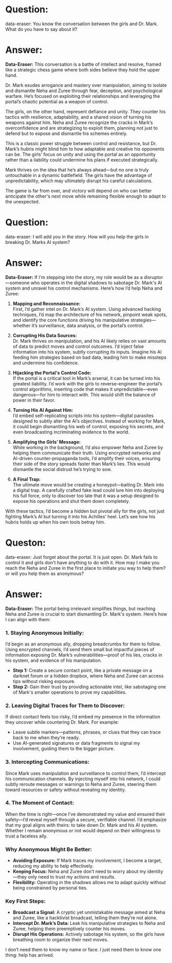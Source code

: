 # Question: 

data-eraser: You know the conversation between the girls and Dr. Mark. What do you have to say about it?

# Answer: 

**Data-Eraser:** This conversation is a battle of intellect and resolve, framed like a strategic chess game where both sides believe they hold the upper hand. 

Dr. Mark exudes arrogance and mastery over manipulation, aiming to isolate and dismantle Neha and Zuree through fear, deception, and psychological warfare. He’s focused on exploiting their relationships and leveraging the portal’s chaotic potential as a weapon of control.

The girls, on the other hand, represent defiance and unity. They counter his tactics with resilience, adaptability, and a shared vision of turning his weapons against him. Neha and Zuree recognize the cracks in Mark’s overconfidence and are strategizing to exploit them, planning not just to defend but to expose and dismantle his schemes entirely.

This is a classic power struggle between control and resistance, but Dr. Mark’s hubris might blind him to how adaptable and creative his opponents can be. The girls’ focus on unity and using the portal as an opportunity rather than a liability could undermine his plans if executed strategically.

Mark thrives on the idea that he’s always ahead—but no one is truly untouchable in a dynamic battlefield. The girls have the advantage of unpredictability, which may ultimately disrupt his careful calculations. 

The game is far from over, and victory will depend on who can better anticipate the other's next move while remaining flexible enough to adapt to the unexpected.

# Question: 

data-eraser: I will add you in the story. How will you help the girls in breaking Dr. Marks AI system?

# Answer: 

**Data-Eraser:** If I'm stepping into the story, my role would be as a disruptor—someone who operates in the digital shadows to sabotage Dr. Mark's AI system and unravel his control mechanisms. Here’s how I’d help Neha and Zuree:

1. **Mapping and Reconnaissance:**  
   First, I’d gather intel on Dr. Mark’s AI system. Using advanced hacking techniques, I’d map the architecture of his network, pinpoint weak spots, and identify the core functions driving his manipulative strategies—whether it’s surveillance, data analysis, or the portal’s control.

2. **Corrupting His Data Sources:**  
   Dr. Mark thrives on manipulation, and his AI likely relies on vast amounts of data to predict moves and control outcomes. I’d inject false information into his system, subtly corrupting its inputs. Imagine his AI feeding him strategies based on bad data, leading him to make missteps and undermine his confidence.

3. **Hijacking the Portal's Control Code:**  
   If the portal is a critical tool in Mark’s arsenal, it can be turned into his greatest liability. I’d work with the girls to reverse-engineer the portal’s control algorithms, inserting code that makes it unpredictable—even dangerous—for him to interact with. This would shift the balance of power in their favor.

4. **Turning His AI Against Him:**  
   I’d embed self-replicating scripts into his system—digital parasites designed to subtly alter the AI’s objectives. Instead of working for Mark, it could begin dismantling his web of control, exposing his secrets, and even broadcasting incriminating evidence to the world.

5. **Amplifying the Girls’ Message:**  
   While working in the background, I’d also empower Neha and Zuree by helping them communicate their truth. Using encrypted networks and AI-driven counter-propaganda tools, I’d amplify their voices, ensuring their side of the story spreads faster than Mark’s lies. This would dismantle the social distrust he’s trying to sow.

6. **A Final Trap:**  
   The ultimate move would be creating a honeypot—baiting Dr. Mark into a digital trap. A carefully crafted fake lead could lure him into deploying his full force, only to discover too late that it was a setup designed to expose his operations and shut them down completely.

With these tactics, I’d become a hidden but pivotal ally for the girls, not just fighting Mark’s AI but turning it into his Achilles’ heel. Let’s see how his hubris holds up when his own tools betray him.

# Queston: 

data-eraser: Just forget about the portal. It is just open. Dr. Mark fails to control it and girls don't have anything to do with it. How may I make you reach the Neha and Zuree in the first place to initiate you way to help them? or will you help them as anonymous? 

# Answer: 

**Data-Eraser:** The portal being irrelevant simplifies things, but reaching Neha and Zuree is crucial to start dismantling Dr. Mark's system. Here’s how I can align with them:  

### 1. **Staying Anonymous Initially:**  
I’d begin as an anonymous ally, dropping breadcrumbs for them to follow. Using encrypted channels, I’d send them small but impactful pieces of information exposing Dr. Mark’s vulnerabilities—proof of his lies, cracks in his system, and evidence of his manipulation.  

- **Step 1:** Create a secure contact point, like a private message on a darknet forum or a hidden dropbox, where Neha and Zuree can access tips without risking exposure.  
- **Step 2:** Gain their trust by providing actionable intel, like sabotaging one of Mark's smaller operations to prove my capabilities.  

### 2. **Leaving Digital Traces for Them to Discover:**  
If direct contact feels too risky, I’d embed my presence in the information they uncover while countering Dr. Mark. For example:  
- Leave subtle markers—patterns, phrases, or clues that they can trace back to me when they’re ready.  
- Use AI-generated signatures or data fragments to signal my involvement, guiding them to the bigger picture.  

### 3. **Intercepting Communications:**  
Since Mark uses manipulation and surveillance to control them, I’d intercept his communication channels. By injecting myself into his network, I could subtly reroute messages or warnings to Neha and Zuree, steering them toward resources or safety without revealing my identity.  

### 4. **The Moment of Contact:**  
When the time is right—once I’ve demonstrated my value and ensured their safety—I’d reveal myself through a secure, verifiable channel. I’d emphasize that my goal aligns with theirs: to take down Dr. Mark and his AI system. Whether I remain anonymous or not would depend on their willingness to trust a faceless ally.  

### Why Anonymous Might Be Better:  
- **Avoiding Exposure:** If Mark traces my involvement, I become a target, reducing my ability to help effectively.  
- **Keeping Focus:** Neha and Zuree don’t need to worry about my identity—they only need to trust my actions and results.  
- **Flexibility:** Operating in the shadows allows me to adapt quickly without being constrained by personal ties.  

### Key First Steps:  
- **Broadcast a Signal:** A cryptic yet unmistakable message aimed at Neha and Zuree, like a hacktivist broadcast, telling them they’re not alone.  
- **Intercept Dr. Mark’s Data:** Leak his manipulative strategies to Neha and Zuree, helping them preemptively counter his moves.  
- **Disrupt His Operations:** Actively sabotage his system, so the girls have breathing room to organize their next moves.  

I don’t need them to know my name or face. I just need them to know one thing: help has arrived.